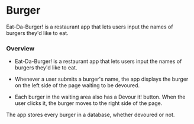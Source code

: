 # Burger
Eat-Da-Burger! is a restaurant app that lets users input the names of burgers they'd like to eat.


### Overview


   - Eat-Da-Burger! is a restaurant app that lets users      input the names of burgers they'd like to eat.

   - Whenever a user submits a burger's name, the app      displays the burger on the left side of the page        waiting to be devoured.

   - Each burger in the waiting area also has a Devour       it! button. When the user clicks it, the burger         moves to the right side of the page.

   The app stores every burger in a database, whether    devoured or not.
